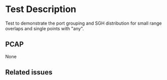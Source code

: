 # Test Description

Test to demonstrate the port grouping and SGH distribution for small range
overlaps and single points with "any".

## PCAP

None

## Related issues

